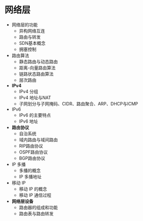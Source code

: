 #  网络层

- 网络层的功能
	- 异构网络互连
	- 路由与转发
	- SDN基本概念
	- 拥塞控制
- 路由算法
	- 静态路由与动态路由
	- 距离-向量路由算法
	- 链路状态路由算法
	- 层次路由
- **IPv4**
	- IPv4 分组
	- IPv4 地址与NAT
	- 子网划分与子网掩码、CIDR、路由聚合、ARP、DHCP与ICMP
- IPv6
	- IPv6 的主要特点
	- IPv6 地址
- **路由协议**
	- 自治系统
	- 域内路由与域间路由
	- RIP路由协议
	- OSPF路由协议
	- BGP路由协议
- IP 多播
	- 多播的概念
	- IP 多播地址
- 移动 IP
	- 移动 IP 的概念
	- 移动 IP 通信过程
- **网络层设备**
	- 路由器的组成和功能
	- 路由表与路由转发